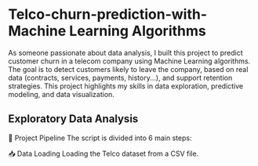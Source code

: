 # Telco-churn-prediction-with-Machine Learning Algorithms
As someone passionate about data analysis, I built this project to predict customer churn in a telecom company using Machine Learning algorithms.
The goal is to detect customers likely to leave the company, based on real data (contracts, services, payments, history...), and support retention strategies.
This project highlights my skills in data exploration, predictive modeling, and data visualization.
## Exploratory Data Analysis 
🧪 Project Pipeline
The script is divided into 6 main steps:

📥 Data Loading
Loading the Telco dataset from a CSV file.





